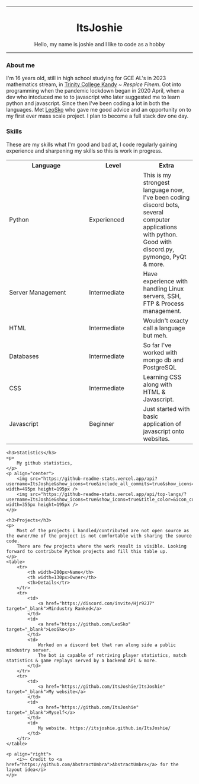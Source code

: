 ***
<div align="center">
    <h1>ItsJoshie</h1>
    <p>
        Hello, my name is joshie and I like to code as a hobby
    </p>
</div>

***
<div align="left">
    <h3>About me</h3>
    <p>
        I'm 16 years old, still in high school studying for GCE AL's in 2023 mathematics stream,
        in <a href="https://www.trinitycollege.lk" target="_blank">Trinity College Kandy</a> <i>~ Respice Finem</i>.
        Got into programming when the pandemic lockdown began in 2020 April,
        when a dev who intoduced me to to javascript who later suggested me to learn python and javascript.
        Since then I've been coding a lot in both the languages.
        Met <a href="https://github.com/LeoSko" target="_blank">LeoSko</a> who gave me good advice and an opportunity on to my first ever mass scale project.
        I plan to become a full stack dev one day.
    </p>
    <h3>Skills</h3>
    <p>
        These are my skills what I'm good and bad at, I code regularly gaining experience and sharpening my skills so this is work in progress.
    </p>
    <table>
        <tr>
            <th width=200px>Language</th>
            <th width=130px>Level</th>
            <th>Extra</th>
        </tr>
        <tr>
            <td>Python</td>
            <td>Experienced</td>
            <td>
                This is my strongest language now, I've been coding discord bots,
                several computer applications with python. Good with discord.py, pymongo, PyQt & more.
            </td>
        </tr>
        <tr>
            <td>Server Management</td>
            <td>Intermediate</td>
            <td>Have experience with handling Linux servers, SSH, FTP & Process management.</td>
        </tr>
        <tr>
            <td>HTML</td>
            <td>Intermediate</td>
            <td>Wouldn't exacty call a language but meh.</td>
        </tr>
        <tr>
            <td>Databases</td>
            <td>Intermediate</td>
            <td>So far I've worked with mongo db and PostgreSQL</td>
        </tr>
        <tr>
            <td>CSS</td>
            <td>Intermediate</td>
            <td>Learning CSS along with HTML & Javascript.</td>
        </tr>
        <tr>
            <td>Javascript</td>
            <td>Beginner</td>
            <td>Just started with basic application of javascript onto websites.</td>
        </tr>
    </table>

    <h3>Statistics</h3>
    <p>
        My github statistics,
    </p>
    <p align="center">
        <img src="https://github-readme-stats.vercel.app/api?username=ItsJoshie&show_icons=true&include_all_commits=true&show_icons=true&title_color=fff&icon_color=f0f0f0&text_color=f0f0f0&bg_color=151b22&hide_border=true" width=495px height=195px />
        <img src="https://github-readme-stats.vercel.app/api/top-langs/?username=ItsJoshie&show_icons=true&show_icons=true&title_color=&icon_color=f0f0f0&text_color=f0f0f0&bg_color=151b22&hide_border=true" width=355px height=195px />
    </p>

    <h3>Projects</h3>
    <p>
        Most of the projects i handled/contributed are not open source as the owner/me of the project is not comfortable with sharing the source code.
        There are few projects where the work result is visible. Looking forward to contribute Python projects and fill this table up.
    </p>
    <table>
        <tr>
            <th width=200px>Name</th>
            <th width=130px>Owner</th>
            <th>Details</tr>
        </tr>
        <tr>
            <td>
                <a href="https://discord.com/invite/Hjr92J7" target="_blank">Mindustry Ranked</a>
            </td>
            <td>
                <a href="https://github.com/LeoSko" target="_blank">LeoSko</a>
            </td>
            <td>
                Worked on a discord bot that ran along side a public mindustry server.
                The bot is capable of retriving player statistics, match statistics & game replays served by a backend API & more.
            </td>
        </tr>
        <tr>
            <td>
                <a href="https://github.com/ItsJoshie/ItsJoshie" target="_blank">My website</a>
            </td>
            <td>
                <a href="https://github.com/ItsJoshie" target="_blank">Myself</a>
            </td>
            <td>
                My website. https://itsjoshie.github.io/ItsJoshie/
            </td>
        </tr>
    </table>

    <p align="right">
        <i>~ Credit to <a href="https://github.com/AbstractUmbra">AbstractUmbra</a> for the layout idea</i>
    </p>
</div>
